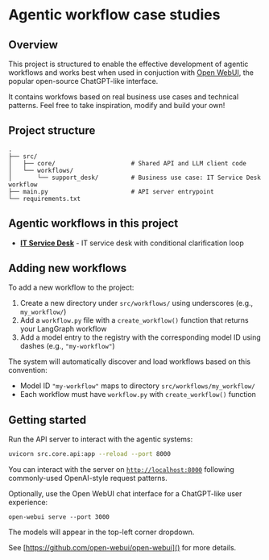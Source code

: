 # Agentic workflow case studies

## Overview

This project is structured to enable the effective development of agentic workflows and works best when used in conjuction with [Open WebUI](https://openwebui.com/), the popular open-source ChatGPT-like interface.

It contains workfows based on real business use cases and technical patterns. Feel free to take inspiration, modify and build your own!

## Project structure

```
.
├── src/
│   ├── core/                     # Shared API and LLM client code
│   └── workflows/
│       └── support_desk/         # Business use case: IT Service Desk workflow
├── main.py                       # API server entrypoint
└── requirements.txt
```

## Agentic workflows in this project

- **[IT Service Desk](src/workflows/support_desk/README.md)** - IT service desk with conditional clarification loop

## Adding new workflows

To add a new workflow to the project:

1. Create a new directory under `src/workflows/` using underscores (e.g., `my_workflow/`)
2. Add a `workflow.py` file with a `create_workflow()` function that returns your LangGraph workflow
3. Add a model entry to the registry with the corresponding model ID using dashes (e.g., `"my-workflow"`)

The system will automatically discover and load workflows based on this convention:
- Model ID `"my-workflow"` maps to directory `src/workflows/my_workflow/`
- Each workflow must have `workflow.py` with `create_workflow()` function

## Getting started

Run the API server to interact with the agentic systems:

```bash
uvicorn src.core.api:app --reload --port 8000
```

You can interact with the server on [`http://localhost:8000`]() following commonly-used OpenAI-style request patterns.

Optionally, use the Open WebUI chat interface for a ChatGPT-like user experience:

```shell
open-webui serve --port 3000
```

The models will appear in the top-left corner dropdown.

See [https://github.com/open-webui/open-webui]() for more details.
